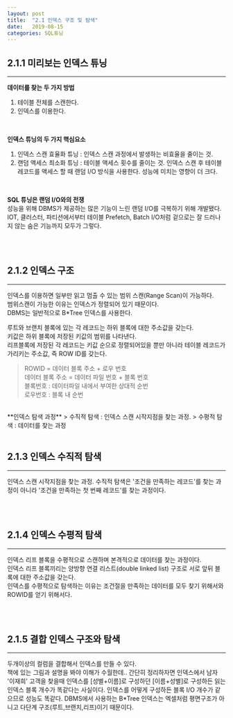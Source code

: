 ```yaml
---
layout: post
title:  "2.1 인덱스 구조 및 탐색"
date:   2019-08-15
categories: SQL튜닝
---  
```

## 2.1.1 미리보는 인덱스 튜닝
---
**데이터를 찾는 두 가지 방법**
1) 테이블 전체를 스캔한다.
2) 인덱스를 이용한다.

<br>

**인덱스 튜닝의 두 가지 핵심요소**  
1) 인덱스 스캔 효율화 튜닝 : 인덱스 스캔 과정에서 발생하는 비효율을 줄이는 것.  
2) 랜덤 액세스 최소화 튜닝 : 테이블 액세스 횟수를 줄이는 것. 인덱스 스캔 후 테이블 레코드를 액세스 할 때 랜덤 I/O 방식을 사용한다. 성능에 미치는 영향이 더 크다.  

<br>

**SQL 튜닝은 랜덤 I/O와의 전쟁**  
성능을 위해 DBMS가 제공하는 많은 기능이 느린 랜덤 I/O를 극복하기 위해 개발됐다. IOT, 클러스터, 파티션에서부터 테이블 Prefetch, Batch I/O처럼 겉으로는 잘 드러나지 않는 숨은 기능까지 모두가 그렇다.  

<br>
<br>

## 2.1.2 인덱스 구조
---
인덱스를 이용하면 일부만 읽고 멈출 수 있는 범위 스캔(Range Scan)이 가능하다.  
범위스캔이 가능한 이유는 인덱스가 정렬되어 있기 때문이다.  
DBMS는 일반적으로 B*Tree 인덱스를 사용한다.

루트와 브랜치 블록에 있는 각 레코드는 하위 블록에 대한 주소값을 갖는다.  
키값은 하위 블록에 저장된 키값의 범위를 나타낸다.  
리프블록에 저장된 각 레코드는 키값 순으로 정렬되어있을 뿐만 아니라 테이블 레코드가 가리키는 주소값, 즉 ROW ID를 갖는다. 

> ROWID = 데이터 블록 주소 + 로우 번호  
> 데이터 블록 주소 = 데이터 파일 번호 + 블록 번호  
> 블록번호 : 데이터파일 내에서 부여한 상대적 순번  
> 로우번호 : 블록 내 순번  

<br>
**인덱스 탐색 과정**
> 수직적 탐색 : 인덱스 스캔 시작지점을 찾는 과정.  
> 수평적 탐색 : 데이터를 찾는 과정  

<br>
<br>

## 2.1.3 인덱스 수직적 탐색
---
인덱스 스캔 시작지점을 찾는 과정. 
수직적 탐색은 '조건을 만족하는 레코드'를 찾는 과정이 아니라 '조건을 만족하는 첫 번째 레코드'를 찾는 과정이다.

<br>
<br>

## 2.1.4 인덱스 수평적 탐색 
---
인덱스 리프 블록을 수평적으로 스캔하며 본격적으로 데이터를 찾는 과정이다.  
인덱스 리프 블록끼리는 양방향 연결 리스트(double linked list) 구조로 서로 앞뒤 블록에 대한 주소값을 갖는다.  
인덱스를 수평적으로 탐색하는 이유는 조건절을 만족하는 데이터를 모두 찾기 위해서와 ROWID를 얻기 위해서다.  

<br>
<br>

## 2.1.5 결합 인덱스 구조와 탐색 
---
두개이상의 컬럼을 결합해서 인덱스를 만들 수 있다.  
책에 있는 그림과 설명을 봐야 이해가 수월한데.. 간단히 정리하자면 인덱스에서 남자 '이재희' 고객을 찾을때 인덱스를 [성별+이름]로 구성하던 [이름+성별]로 구성하든 읽는 인덱스 블록 개수가 똑같다는 사실이다. 인덱스를 어떻게 구성하든 블록 I/O 개수가 같으므로 성능도 똑같다. DBMS에서 사용하는 B*Tree 인덱스는 엑셀처럼 평면구조가 아니고 다단계 구조(루트,브랜치,리프)이기 때문이다.  